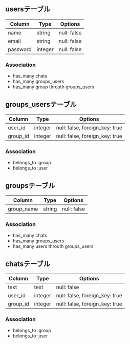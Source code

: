 ## usersテーブル	
|Column|Type|Options|
|------|----|-------|
|name|string|null: false|	
|email|string|null: false|	
|password|integer|null: false|


### Association	
- has_many chats	
- has_many groups_users	
- has_many group throuth groups_users	


## groups_usersテーブル	
|Column|Type|Options|	
|------|----|-------|	
|user_id|integer|null: false, foreign_key: true|	
|group_id|integer|null: false, foreign_key: true|	


### Association	
- belongs_to :group	
- belongs_to :user	



## groupsテーブル	
|Column|Type|Options|	
|------|----|-------|	
|group_name|string|null: false|



### Association	
- has_many chats	
- has_many groups_users	
- has_many users throuth groups_users	


## chatsテーブル
|Column|Type|Options|	
|------|----|-------|	
|text|text|null: false|
|user_id|integer|null: false, foreign_key: true|
|group_id|integer|null: false, foreign_key: true|


### Association	
- belongs_to :group	
- belongs_to :user
